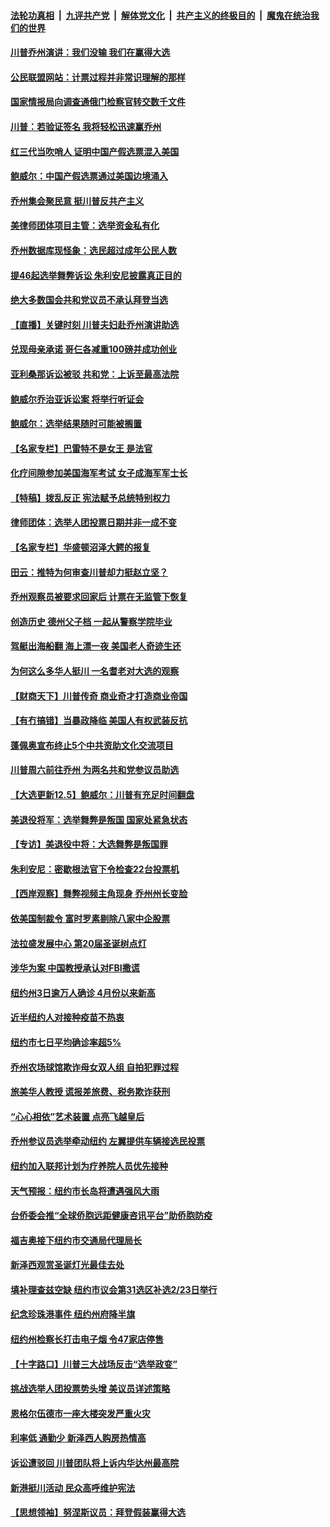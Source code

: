 

####  [法轮功真相](../../../../basic/blob/master/README.md?t=12061031) &nbsp;|&nbsp; [九评共产党](../../../../9ping.md/blob/master/README.md?t=12061031) &nbsp;|&nbsp; [解体党文化](../../../../jtdwh.md/blob/master/README.md?t=12061031)  &nbsp;|&nbsp; [共产主义的终极目的](../../../../gczydzjmd.md/blob/master/README.md?t=12061031) &nbsp;|&nbsp; [魔鬼在统治我们的世界](../../../../mgztzwmdsj.md/blob/master/README.md?t=12061031) 

#### [川普乔州演讲：我们没输 我们在赢得大选](../pages/nsc412/n12598637.md?t=12061031) 

#### [公民联盟网站：计票过程并非常识理解的那样](../pages/nsc412/n12598636.md?t=12061031) 

#### [国家情报局向调查通俄门检察官转交数千文件](../pages/nsc412/n12598619.md?t=12061031) 

#### [川普：若验证签名 我将轻松迅速赢乔州](../pages/nsc412/n12598646.md?t=12061031) 

#### [红三代当吹哨人 证明中国产假选票混入美国](../pages/nsc412/n12598608.md?t=12061031) 

#### [鲍威尔：中国产假选票通过美国边境涌入](../pages/nsc412/n12598580.md?t=12061031) 

#### [乔州集会聚民意 挺川普反共产主义](../pages/nsc412/n12598010.md?t=12061031) 

#### [美律师团体项目主管：选举资金私有化](../pages/nsc412/n12598460.md?t=12061031) 

#### [乔州数据库现怪象：选民超过成年公民人数](../pages/nsc412/n12598155.md?t=12061031) 

#### [提46起选举舞弊诉讼 朱利安尼披露真正目的](../pages/nsc412/n12598402.md?t=12061031) 

#### [绝大多数国会共和党议员不承认拜登当选](../pages/nsc412/n12598468.md?t=12061031) 

#### [【直播】关键时刻 川普夫妇赴乔州演讲助选](../pages/nsc412/n12596272.md?t=12061031) 

#### [兑现母亲承诺 哥仨各减重100磅并成功创业](../pages/nsc412/n12598083.md?t=12061031) 

#### [亚利桑那诉讼被驳 共和党：上诉至最高法院](../pages/nsc412/n12598358.md?t=12061031) 

#### [鲍威尔乔治亚诉讼案 将举行听证会](../pages/nsc412/n12598381.md?t=12061031) 

#### [鲍威尔：选举结果随时可能被搁置](../pages/nsc412/n12598296.md?t=12061031) 

#### [【名家专栏】巴雷特不是女王 是法官](../pages/nsc412/n12598131.md?t=12061031) 

#### [化疗间隙参加美国海军考试 女子成海军军士长](../pages/nsc412/n12598103.md?t=12061031) 

#### [【特稿】拨乱反正 宪法赋予总统特别权力](../pages/nsc412/n12598306.md?t=12061031) 

#### [律师团体：选举人团投票日期并非一成不变](../pages/nsc412/n12598325.md?t=12061031) 

#### [【名家专栏】华盛顿沼泽大鳄的报复](../pages/nsc412/n12598054.md?t=12061031) 

#### [田云：推特为何审查川普却力挺赵立坚？](../pages/nsc412/n12597602.md?t=12061031) 

#### [乔州观察员被要求回家后 计票在无监管下恢复](../pages/nsc412/n12598271.md?t=12061031) 

#### [创造历史 德州父子档 一起从警察学院毕业](../pages/nsc412/n12597914.md?t=12061031) 

#### [驾艇出海船翻 海上漂一夜 美国老人奇迹生还](../pages/nsc412/n12597763.md?t=12061031) 

#### [为何这么多华人挺川 一名耆老对大选的观察](../pages/nsc412/n12597628.md?t=12061031) 

#### [【财商天下】川普传奇 商业奇才打造商业帝国](../pages/nsc412/n12598249.md?t=12061031) 

#### [【有冇搞错】当暴政降临 美国人有权武装反抗](../pages/nsc412/n12596707.md?t=12061031) 

#### [蓬佩奥宣布终止5个中共资助文化交流项目](../pages/nsc412/n12598159.md?t=12061031) 

#### [川普周六前往乔州 为两名共和党参议员助选](../pages/nsc412/n12598070.md?t=12061031) 

#### [【大选更新12.5】鲍威尔：川普有充足时间翻盘](../pages/nsc412/n12597952.md?t=12061031) 

#### [美退役将军：选举舞弊是叛国 国家处紧急状态](../pages/nsc412/n12597977.md?t=12061031) 

#### [【专访】美退役中将：大选舞弊是叛国罪](../pages/nsc412/n12597752.md?t=12061031) 

#### [朱利安尼：密歇根法官下令检查22台投票机](../pages/nsc412/n12597790.md?t=12061031) 

#### [【西岸观察】舞弊视频主角现身 乔州州长变脸](../pages/nsc412/n12597744.md?t=12061031) 

#### [依美国制裁令 富时罗素剔除八家中企股票](../pages/nsc412/n12597455.md?t=12061031) 

#### [法拉盛发展中心 第20届圣诞树点灯](../pages/nsc412/n12597703.md?t=12061031) 

#### [涉华为案 中国教授承认对FBI撒谎](../pages/nsc412/n12597646.md?t=12061031) 

#### [纽约州3日逾万人确诊 4月份以来新高](../pages/nsc412/n12597656.md?t=12061031) 

#### [近半纽约人对接种疫苗不热衷](../pages/nsc412/n12597636.md?t=12061031) 

#### [纽约市七日平均确诊率超5%](../pages/nsc412/n12597669.md?t=12061031) 

#### [乔州农场球馆欺诈母女双人组 自拍犯罪过程](../pages/nsc412/n12597658.md?t=12061031) 

#### [旅美华人教授 谎报差旅费、税务欺诈获刑](../pages/nsc412/n12597634.md?t=12061031) 

#### [“心心相依”艺术装置  点亮飞越皇后](../pages/nsc412/n12597643.md?t=12061031) 

#### [乔州参议员选举牵动纽约 左翼提供车辆接选民投票](../pages/nsc412/n12597649.md?t=12061031) 

#### [纽约加入联邦计划为疗养院人员优先接种](../pages/nsc412/n12597641.md?t=12061031) 

#### [天气预报：纽约市长岛将遭遇强风大雨](../pages/nsc412/n12597662.md?t=12061031) 

#### [台侨委会推“全球侨胞远距健康咨讯平台”助侨胞防疫](../pages/nsc412/n12597651.md?t=12061031) 

#### [福吉奥接下纽约市交通局代理局长](../pages/nsc412/n12597653.md?t=12061031) 

#### [新泽西观赏圣诞灯光最佳去处](../pages/nsc412/n12597621.md?t=12061031) 

#### [填补理查兹空缺 纽约市议会第31选区补选2/23日举行](../pages/nsc412/n12597664.md?t=12061031) 

#### [纪念珍珠港事件 纽约州府降半旗](../pages/nsc412/n12597667.md?t=12061031) 

#### [纽约州检察长打击电子烟 令47家店停售](../pages/nsc412/n12597672.md?t=12061031) 

#### [【十字路口】川普三大战场反击“选举政变”](../pages/nsc412/n12597428.md?t=12061031) 

#### [挑战选举人团投票势头增 美议员详述策略](../pages/nsc412/n12597412.md?t=12061031) 

#### [恩格尔伍德市一座大楼突发严重火灾](../pages/nsc412/n12597604.md?t=12061031) 

#### [利率低 通勤少  新泽西人购房热情高](../pages/nsc412/n12597551.md?t=12061031) 

#### [诉讼遭驳回 川普团队将上诉内华达州最高院](../pages/nsc412/n12597504.md?t=12061031) 

#### [新港挺川活动 民众高呼维护宪法](../pages/nsc412/n12597410.md?t=12061031) 

#### [【思想领袖】努涅斯议员：拜登假装赢得大选](../pages/nsc412/n12580275.md?t=12061031) 

